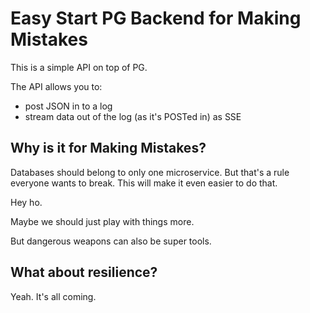 # Easy Start PG Backend for Making Mistakes

This is a simple API on top of PG.

The API allows you to:

* post JSON in to a log
* stream data out of the log (as it's POSTed in) as SSE


## Why is it for Making Mistakes?

Databases should belong to only one microservice. But that's a rule
everyone wants to break. This will make it even easier to do that.

Hey ho.

Maybe we should just play with things more.

But dangerous weapons can also be super tools.


## What about resilience?

Yeah. It's all coming.
